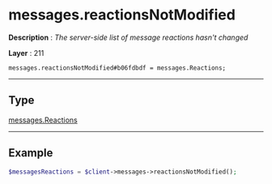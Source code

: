 # messages.reactionsNotModified

**Description** : *The server\-side list of message reactions hasn&#039;t changed*

**Layer** : 211

```tl
messages.reactionsNotModified#b06fdbdf = messages.Reactions;
```

---

## Type

[messages.Reactions](type/messages.Reactions)

---

## Example

```php
$messagesReactions = $client->messages->reactionsNotModified();
```